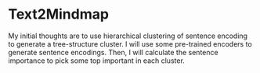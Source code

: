 # Text2Mindmap

My initial thoughts are to use hierarchical clustering of sentence encoding to generate a tree-structure cluster. I will use some pre-trained encoders to generate sentence encodings. Then, I will calculate the sentence importance to pick some top important in each cluster.